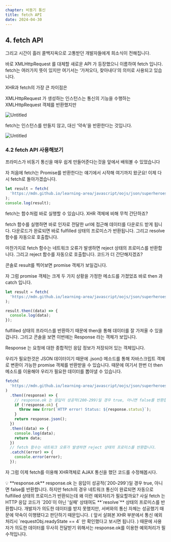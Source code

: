 ```yaml
---
chapter: 비동기 통신
title: fetch API
date: 2024-04-30
---
```


## 4. fetch API

그리고 시간이 흘러 콜백지옥으로 고통받던 개발자들에게 희소식이 전해집니다.

바로 XMLHttpRequest 를 대체할 새로운 API 가 등장했으니 이름하여 fetch 입니다. fetch는 여러가지 뜻이 있지만 여기서는 ‘가져오다, 찾아내다’의 의미로 사용되고 있습니다.

XHR과 fetch의 가장 큰 차이점은

XMLHttpRequest 가 생성하는 인스턴스는 통신의 기능을 수행하는 XMLHttpRequest 객체를 반환했지만

![Untitled](15%20AJAX%2028e639cede984e12aeff37c2200eaad9/Untitled%202.png)

fetch는 인스턴스를 만들지 않고, 대신 ‘약속’을 반환한다는 것입니다.

![Untitled](15%20AJAX%2028e639cede984e12aeff37c2200eaad9/Untitled%203.png)

### 4.2 fetch API 사용해보기

프라미스가 비동기 통신을 매우 쉽게 만들어준다는것을 앞에서 배워볼 수 있었습니다

자 처음에 fetch는 Promise를 반환한다는 얘기에서 시작해 여기까지 왔군요! 이제 다시 fetch로 돌아가겠습니다.

```jsx
let result = fetch(
  'https://mdn.github.io/learning-area/javascript/oojs/json/superheroes.json',
);
console.log(result);
```

fetch는 함수처럼 바로 실행할 수 있습니다. XHR 객체에 비해 무척 간단하죠?

fetch 함수를 실행하면 바로 인자로 전달한 url에 접근해 데이터를 다운로드 받게 됩니다. 다운로드가 완료되면 바로 fulfilled 상태의 프로미스가 반환됩니다. 그리고 resolve 함수를 자동으로 호출합니다.

마찬가지로 fetch 함수는 네트워크 오류가 발생하면 reject 상태의 프로미스를 반환합니다. 그리고 reject 함수를 자동으로 호출합니다. 코드가 더 간단해지겠죠?

콘솔로 result를 찍어보면 promise 객체가 보일겁니다.

자 그럼 promise 객체는 크게 두 가지 상황을 가정한 메소드를 가졌었죠 바로 then 과 catch 입니다.

```jsx
let result = fetch(
  'https://mdn.github.io/learning-area/javascript/oojs/json/superheroes.json',
);

result.then((data) => {
  console.log(data);
});
```

fulfilled 상태의 프라미스를 반환하기 때문에 then을 통해 데이터를 잘 가져올 수 있을겁니다. 그리고 콘솔을 보면 이번에는 Response 라는 객체가 보입니다.

Response 는 요청에 대한 종합적인 응답 정보가 저장되어 있는 객체입니다.

우리가 필요한것은 JSON 데이터이기 때문에 .json() 메소드를 통해 자바스크립트 객체로 변환이 가능한 promise 객체를 반환받을 수 있습니다. 때문에 여기서 한번 더 then 메소드를 이용해야 우리가 필요한 데이터를 뽑아낼 수 있습니다.

```jsx
fetch(
  'https://mdn.github.io/learning-area/javascript/oojs/json/superheroes.json',
)
  .then((response) => {
    // response.ok 는 응답이 성공적(200-299)일 경우 true, 아니면 false를 반환합니다.
    if (!response.ok) {
      throw new Error(`HTTP error! Status: ${response.status}`);
    }
    return response.json();
  })
  .then((data) => {
    console.log(data);
    return data;
  })
  // fetch 함수는 네트워크 오류가 발생하면 reject 상태의 프로미스를 반환합니다.
  .catch((error) => {
    console.error(error);
  });
```

자 그럼 이제 fetch를 이용해 XHR객체로 AJAX 통신을 했던 코드를 수정해봅시다.

<aside>
💡 **response.ok**
response.ok 는 응답이 성공적(`200-299`)일 경우 true, 아니면 false를 반환합니다.
하지만 fetch의 경우 네트워크 통신이 완료되면 자동으로 fulfilled 상태의 프로미스가 반환되는데 왜 이런 예외처리가 필요할까요? 
사실 fetch 는 HTTP 응답 코드가 `200`이 아닌 '실패' 상태여도 **`resolve`** 상태의 프로미스를 반환합니다. 개발자가 의도한 데이터를 받지 못했지만, 서버와의 통신 자체는 성공했기 때문에 약속이 이행됐다고 판단하기 때문입니다. ( 앞서 살펴본 XHR 부분에서 통신 예외 처리시 `requestObj.readyState == 4` 만 확인했다고 보시면 됩니다. )
때문에 사용자가 의도한 데이터를 무사히 전달받기 위해서는 response.ok를 이용한 예외처리가 필수적입니다.

</aside>
